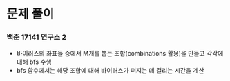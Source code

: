 # 문제 풀이

### 백준 17141 연구소 2

- 바이러스의 좌표들 중에서 M개를 뽑는 조합(combinations 활용)을 만들고 각각에 대해 bfs 수행
- bfs 함수에서는 해당 조합에 대해 바이러스가 퍼지는 데 걸리는 시간을 계산